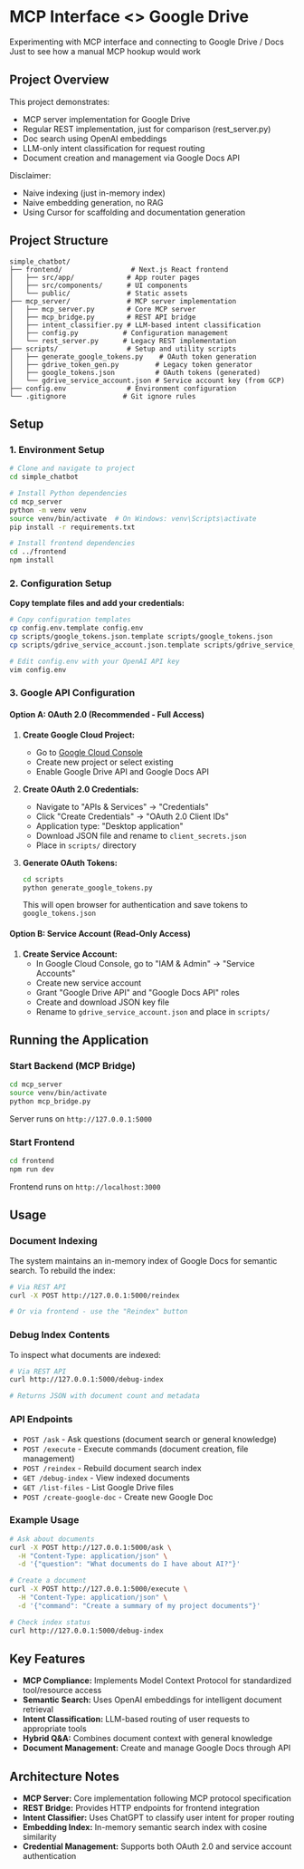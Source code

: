# MCP Interface <> Google Drive

Experimenting with MCP interface and connecting to Google Drive / Docs
Just to see how a manual MCP hookup would work

## Project Overview

This project demonstrates:
- MCP server implementation for Google Drive
- Regular REST implementation, just for comparison (rest_server.py)
- Doc search using OpenAI embeddings
- LLM-only intent classification for request routing
- Document creation and management via Google Docs API

Disclaimer:
- Naive indexing (just in-memory index)
- Naive embedding generation, no RAG
- Using Cursor for scaffolding and documentation generation

## Project Structure

```
simple_chatbot/
├── frontend/                 # Next.js React frontend
│   ├── src/app/             # App router pages
│   ├── src/components/      # UI components
│   └── public/              # Static assets
├── mcp_server/              # MCP server implementation
│   ├── mcp_server.py        # Core MCP server
│   ├── mcp_bridge.py        # REST API bridge
│   ├── intent_classifier.py # LLM-based intent classification
│   ├── config.py           # Configuration management
│   └── rest_server.py      # Legacy REST implementation
├── scripts/                 # Setup and utility scripts
│   ├── generate_google_tokens.py    # OAuth token generation
│   ├── gdrive_token_gen.py         # Legacy token generator
│   ├── google_tokens.json          # OAuth tokens (generated)
│   └── gdrive_service_account.json # Service account key (from GCP)
├── config.env               # Environment configuration
└── .gitignore              # Git ignore rules
```

## Setup

### 1. Environment Setup

```bash
# Clone and navigate to project
cd simple_chatbot

# Install Python dependencies
cd mcp_server
python -m venv venv
source venv/bin/activate  # On Windows: venv\Scripts\activate
pip install -r requirements.txt

# Install frontend dependencies
cd ../frontend
npm install
```

### 2. Configuration Setup

**Copy template files and add your credentials:**

```bash
# Copy configuration templates
cp config.env.template config.env
cp scripts/google_tokens.json.template scripts/google_tokens.json
cp scripts/gdrive_service_account.json.template scripts/gdrive_service_account.json

# Edit config.env with your OpenAI API key
vim config.env 
```

### 3. Google API Configuration

#### Option A: OAuth 2.0 (Recommended - Full Access)

1. **Create Google Cloud Project:**
   - Go to [Google Cloud Console](https://console.cloud.google.com/)
   - Create new project or select existing
   - Enable Google Drive API and Google Docs API

2. **Create OAuth 2.0 Credentials:**
   - Navigate to "APIs & Services" → "Credentials"
   - Click "Create Credentials" → "OAuth 2.0 Client IDs"
   - Application type: "Desktop application"
   - Download JSON file and rename to `client_secrets.json`
   - Place in `scripts/` directory

3. **Generate OAuth Tokens:**
   ```bash
   cd scripts
   python generate_google_tokens.py
   ```
   This will open browser for authentication and save tokens to `google_tokens.json`

#### Option B: Service Account (Read-Only Access)

1. **Create Service Account:**
   - In Google Cloud Console, go to "IAM & Admin" → "Service Accounts"
   - Create new service account
   - Grant "Google Drive API" and "Google Docs API" roles
   - Create and download JSON key file
   - Rename to `gdrive_service_account.json` and place in `scripts/`

## Running the Application

### Start Backend (MCP Bridge)

```bash
cd mcp_server
source venv/bin/activate
python mcp_bridge.py
```

Server runs on `http://127.0.0.1:5000`

### Start Frontend

```bash
cd frontend
npm run dev
```

Frontend runs on `http://localhost:3000`

## Usage

### Document Indexing

The system maintains an in-memory index of Google Docs for semantic search. To rebuild the index:

```bash
# Via REST API
curl -X POST http://127.0.0.1:5000/reindex

# Or via frontend - use the "Reindex" button
```

### Debug Index Contents

To inspect what documents are indexed:

```bash
# Via REST API
curl http://127.0.0.1:5000/debug-index

# Returns JSON with document count and metadata
```

### API Endpoints

- `POST /ask` - Ask questions (document search or general knowledge)
- `POST /execute` - Execute commands (document creation, file management)
- `POST /reindex` - Rebuild document search index
- `GET /debug-index` - View indexed documents
- `GET /list-files` - List Google Drive files
- `POST /create-google-doc` - Create new Google Doc

### Example Usage

```bash
# Ask about documents
curl -X POST http://127.0.0.1:5000/ask \
  -H "Content-Type: application/json" \
  -d '{"question": "What documents do I have about AI?"}'

# Create a document
curl -X POST http://127.0.0.1:5000/execute \
  -H "Content-Type: application/json" \
  -d '{"command": "Create a summary of my project documents"}'

# Check index status
curl http://127.0.0.1:5000/debug-index
```

## Key Features

- **MCP Compliance:** Implements Model Context Protocol for standardized tool/resource access
- **Semantic Search:** Uses OpenAI embeddings for intelligent document retrieval
- **Intent Classification:** LLM-based routing of user requests to appropriate tools
- **Hybrid Q&A:** Combines document context with general knowledge
- **Document Management:** Create and manage Google Docs through API

## Architecture Notes

- **MCP Server:** Core implementation following MCP protocol specification
- **REST Bridge:** Provides HTTP endpoints for frontend integration
- **Intent Classifier:** Uses ChatGPT to classify user intent for proper routing
- **Embedding Index:** In-memory semantic search index with cosine similarity
- **Credential Management:** Supports both OAuth 2.0 and service account authentication